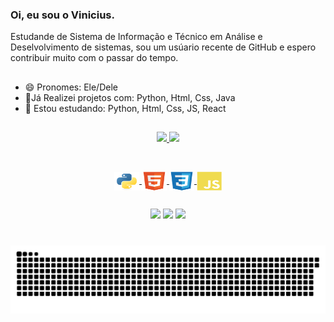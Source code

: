 ### Oi, eu sou o Vinicius.
Estudande de Sistema de Informação e Técnico em Análise e Deselvolvimento de sistemas, sou um usúario recente de GitHub e espero contribuir muito com o passar do tempo.

##

- 😄 Pronomes: Ele/Dele
- 🔭Já Realizei projetos com: Python, Html, Css, Java
- 🌱 Estou estudando: Python, Html, Css, JS, React

##

 <p align="center">

  <a href="https://github.com/ByMota">
  <img height="170em" src="https://github-readme-stats.vercel.app/api?username=ByMota&show_icons=true&theme=midnight-purple&include_all_commits=true&count_private=true"/>
  <img height="171em" src="https://github-readme-stats.vercel.app/api/top-langs/?username=ByMota&layout=compact&langs_count=7&theme=midnight-purple"/>
</p>
  
<div style="display: inline_block"><br>
 <p align="center">
  <img align="center" alt="-Python" height="30" width="40" src="https://raw.githubusercontent.com/devicons/devicon/master/icons/python/python-original.svg">
  <img align="center" alt="-HTML" height="30" width="40" src="https://raw.githubusercontent.com/devicons/devicon/master/icons/html5/html5-original.svg">
  <img align="center" alt="-CSS" height="30" width="40" src="https://raw.githubusercontent.com/devicons/devicon/master/icons/css3/css3-original.svg">
  <img align="center" alt="-Js" height="30" width="40" src="https://raw.githubusercontent.com/devicons/devicon/master/icons/javascript/javascript-plain.svg">
 </p>
</div>

  
 ##
  
<div> 
 <p align="center">
 	<a href="https://www.twitch.tv/motaagg" target="_blank"><img src="https://img.shields.io/badge/Twitch-9146FF?style=for-the-badge&logo=twitch&logoColor=white" target="_blank"></a>
  <a href = "mailto:im.kingusama@gmail.com"><img src="https://img.shields.io/badge/-Gmail-%23333?style=for-the-badge&logo=gmail&logoColor=white" target="_blank"></a>
  <a href="https://www.linkedin.com/in/vinicius-mota-97b1981b0/" target="_blank"><img src="https://img.shields.io/badge/-LinkedIn-%230077B5?style=for-the-badge&logo=linkedin&logoColor=white" target="_blank"></a>
  </p>
 
 #
 
  ![Snake animation](https://github.com/ByMota/ByMota/blob/output/github-contribution-grid-snake.svg)

</div>
